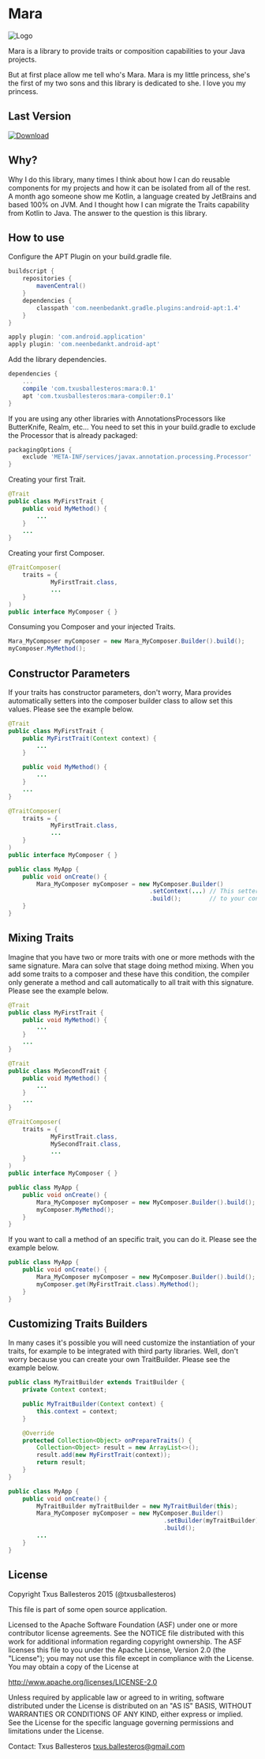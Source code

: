 Mara
=====================

![Logo](assets/logo.png)

Mara is a library to provide traits or composition capabilities to your Java projects.

But at first place allow me tell who's Mara. Mara is my little princess, she's the first of my two sons and this library is dedicated to she. I love you my princess.

## Last Version

[ ![Download](https://api.bintray.com/packages/txusballesteros/maven/mara/images/download.svg) ](https://bintray.com/txusballesteros/maven/mara/_latestVersion)

## Why?

Why I do this library, many times I think about how I can do reusable components for my projects and how it can be isolated from all of the rest. A month ago someone show me Kotlin, a language created by JetBrains and based 100% on JVM. And I thought how I can migrate the Traits capability from Kotlin to Java. The answer to the question is this library.

## How to use

Configure the APT Plugin on your build.gradle file.
```groovy
buildscript {
    repositories {
        mavenCentral()
    }
    dependencies {
        classpath 'com.neenbedankt.gradle.plugins:android-apt:1.4'
    }
}

apply plugin: 'com.android.application'
apply plugin: 'com.neenbedankt.android-apt'
```

Add the library dependencies.
```groovy
dependencies {
    ...
    compile 'com.txusballesteros:mara:0.1'
    apt 'com.txusballesteros:mara-compiler:0.1'
}
```

If you are using any other libraries with AnnotationsProcessors like ButterKnife, Realm, etc... You need to set this in your build.gradle to exclude the Processor that is already packaged:
```groovy
packagingOptions {
    exclude 'META-INF/services/javax.annotation.processing.Processor'
}
```

Creating your first Trait.
```java
@Trait
public class MyFirstTrait {
    public void MyMethod() {
        ...
    }
    ...
}
```

Creating your first Composer.
```java
@TraitComposer(
    traits = {
            MyFirstTrait.class,
            ...
    }
)
public interface MyComposer { }
```

Consuming you Composer and your injected Traits.
```java
Mara_MyComposer myComposer = new Mara_MyComposer.Builder().build();
myComposer.MyMethod();
```

## Constructor Parameters

If your traits has constructor parameters, don't worry, Mara provides automatically
setters into the composer builder class to allow set this values. Please see the example below.

```java
@Trait
public class MyFirstTrait {
    public MyFirstTrait(Context context) {
        ...
    }

    public void MyMethod() {
        ...
    }
    ...
}
```

```java
@TraitComposer(
    traits = {
            MyFirstTrait.class,
            ...
    }
)
public interface MyComposer { }
```

```java
public class MyApp {
    public void onCreate() {
        Mara_MyComposer myComposer = new MyComposer.Builder()
                                        .setContext(...) // This setter has been mapped
                                        .build();        // to your constructor parameter automatically.
    }
}
```

## Mixing Traits

Imagine that you have two or more traits with one or more methods with the same signature. Mara
can solve that stage doing method mixing. When you add some traits to a composer and these have
this condition, the compiler only generate a method and call automatically to all trait with
this signature. Please see the example below.


```java
@Trait
public class MyFirstTrait {
    public void MyMethod() {
        ...
    }
    ...
}

@Trait
public class MySecondTrait {
    public void MyMethod() {
        ...
    }
    ...
}
```

```java
@TraitComposer(
    traits = {
            MyFirstTrait.class,
            MySecondTrait.class,
            ...
    }
)
public interface MyComposer { }
```

```java
public class MyApp {
    public void onCreate() {
        Mara_MyComposer myComposer = new MyComposer.Builder().build();
        myComposer.MyMethod();
    }
}
```

If you want to call a method of an specific trait, you can do it. Please see the example below.

```java
public class MyApp {
    public void onCreate() {
        Mara_MyComposer myComposer = new MyComposer.Builder().build();
        myComposer.get(MyFirstTrait.class).MyMethod();
    }
}
```

## Customizing Traits Builders

In many cases it's possible you will need customize the instantiation of your traits,
for example to be integrated with third party libraries. Well, don't worry because you
can create your own TraitBuilder. Please see the example below.

```java
public class MyTraitBuilder extends TraitBuilder {
    private Context context;

    public MyTraitBuilder(Context context) {
        this.context = context;
    }

    @Override
    protected Collection<Object> onPrepareTraits() {
        Collection<Object> result = new ArrayList<>();
        result.add(new MyFirstTrait(context));
        return result;
    }
}
```

```java
public class MyApp {
    public void onCreate() {
        MyTraitBuilder myTraitBuilder = new MyTraitBuilder(this);
        Mara_MyComposer myComposer = new MyComposer.Builder()
                                            .setBuilder(myTraitBuilder)
                                            .build();
        ...
    }
}
```

## License

Copyright Txus Ballesteros 2015 (@txusballesteros)

This file is part of some open source application.

Licensed to the Apache Software Foundation (ASF) under one
or more contributor license agreements.  See the NOTICE file
distributed with this work for additional information
regarding copyright ownership.  The ASF licenses this file
to you under the Apache License, Version 2.0 (the
"License"); you may not use this file except in compliance
with the License.  You may obtain a copy of the License at

  http://www.apache.org/licenses/LICENSE-2.0

Unless required by applicable law or agreed to in writing,
software distributed under the License is distributed on an
"AS IS" BASIS, WITHOUT WARRANTIES OR CONDITIONS OF ANY
KIND, either express or implied.  See the License for the
specific language governing permissions and limitations
under the License.
 
Contact: Txus Ballesteros <txus.ballesteros@gmail.com>
